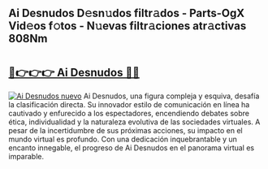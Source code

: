 ## Ai Desnudos D𝚎sn𝚞dos filtr𝚊dos - Parts-OgX Vid𝚎os f𝚘tos - N𝚞evas filtr𝚊ciones atr𝚊ctivas 808Nm

# <h2><a href="http://mb1jx23.tromn.icu/?c=Ai+Desnudos">🔗👉👉👉 Ai Desnudos 🔗🔗</a></h2>

[![Ai Desnudos nuevo](https://i.imgur.com/pEAQMta.gif)](http://mb1jx23.tromn.icu/?c=Ai+Desnudos)
Ai Desnudos, una figura compleja y esquiva, desafía la clasificación directa. Su innovador estilo de comunicación en línea ha cautivado y enfurecido a los espectadores, encendiendo debates sobre ética, individualidad y la naturaleza evolutiva de las sociedades virtuales. A pesar de la incertidumbre de sus próximas acciones, su impacto en el mundo virtual es profundo. Con una dedicación inquebrantable y un encanto innegable, el progreso de Ai Desnudos en el panorama virtual es imparable.
